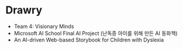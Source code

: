 # Drawry
- Team 4: Visionary Minds  
- Microsoft AI School Final AI Project (난독증 아이를 위해 만든 AI 동화책)  
- An AI-driven Web-based Storybook for Children with Dyslexia  
